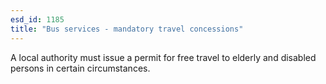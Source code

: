 ```yaml
---
esd_id: 1185
title: "Bus services - mandatory travel concessions"
---
```


A local authority must issue a permit for free travel to elderly and disabled persons in certain circumstances.

